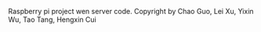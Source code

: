Raspberry pi project wen server code.
Copyright by Chao Guo, Lei Xu, Yixin Wu, Tao Tang, Hengxin Cui